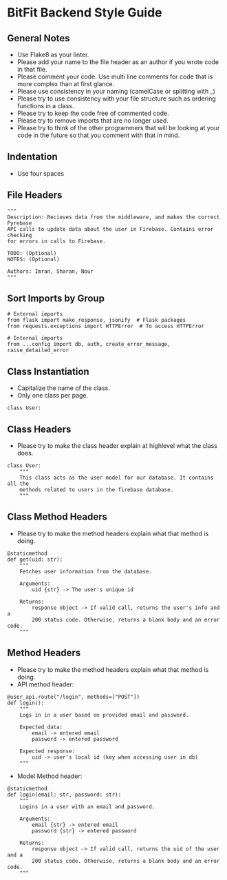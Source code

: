 # BitFit Backend Style Guide

## General Notes
- Use Flake8 as your linter.
- Please add your name to the file header as an author if you wrote code in that 
  file.
- Please comment your code. Use multi line comments for code that is more
  complex than at first glance.
- Please use consistency in your naming (camelCase or splitting with _)
- Please try to use consistency with your file structure such as ordering 
  functions in a class.
- Please try to keep the code free of commented code.
- Please try to remove imports that are no longer used.
- Please try to think of the other programmers that will be looking at your 
  code in the future so that you comment with that in mind.

## Indentation
- Use four spaces

## File Headers
```
"""
Description: Recieves data from the middleware, and makes the correct Pyrebase
API calls to update data about the user in Firebase. Contains error checking
for errors in calls to Firebase.

TODO: (Optional)
NOTES: (Optional)

Authors: Imran, Sharan, Nour
"""
 ```

## Sort Imports by Group
```
# External imports
from flask import make_response, jsonify  # Flask packages
from requests.exceptions import HTTPError  # To access HTTPError

# Internal imports
from ...config import db, auth, create_error_message, raise_detailed_error
```

## Class Instantiation
- Capitalize the name of the class.
- Only one class per page.
```
class User:
```

## Class Headers
- Please try to make the class header explain at highlevel what the class does.
```
class User:
    """
    This class acts as the user model for our database. It contains all the
    methods related to users in the firebase database.
    """
```

## Class Method Headers
- Please try to make the method headers explain what that method is doing.
```
@staticmethod
def get(uid: str):
    """
    Fetches user information from the database.

    Arguments:
        uid {str} -> The user's unique id

    Returns:
        response object -> If valid call, returns the user's info and a
        200 status code. Otherwise, returns a blank body and an error code.
    """
```

## Method Headers
- Please try to make the method headers explain what that method is doing.
- API method header: 
```
@user_api.route("/login", methods=["POST"])
def login():
    """
    Logs in in a user based on provided email and password.

    Expected data:
        email -> entered email
        password -> entered password

    Expected response:
        uid -> user's local id (key when accessing user in db)
    """
```
- Model Method header:
```
@staticmethod
def login(email: str, password: str):
    """
    Logins in a user with an email and password.

    Arguments:
        email {str} -> entered email
        password {str} -> entered password

    Returns:
        response object -> If valid call, returns the uid of the user and a
        200 status code. Otherwise, returns a blank body and an error code.
    """
 ```
